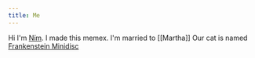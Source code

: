 ```yaml
---
title: Me
---
```


Hi I'm [Ním](http://nimdaghlian.com).
I made this memex.
I'm married to [[Martha]]
Our cat is named [Frankenstein Minidisc](https://www.instagram.com/frankensteinminidisc/)